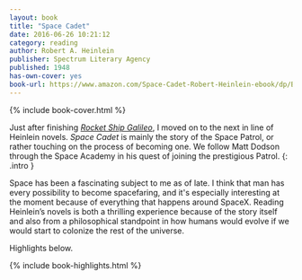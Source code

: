 ```yaml
---
layout: book
title: "Space Cadet"
date: 2016-06-26 10:21:12
category: reading
author: Robert A. Heinlein
publisher: Spectrum Literary Agency
published: 1948
has-own-cover: yes
book-url: https://www.amazon.com/Space-Cadet-Robert-Heinlein-ebook/dp/B00IKVE14M
---
```

{% include book-cover.html %}

Just after finishing [*Rocket Ship Galileo*](/reading/rocket-ship-galileo), I moved on to the next in line of Heinlein novels. *Space Cadet* is mainly the story of the Space Patrol, or rather touching on the process of becoming one. We follow Matt Dodson through the Space Academy in his quest of joining the prestigious Patrol.
{: .intro }

Space has been a fascinating subject to me as of late. I think that man has every possibility to become spacefaring, and it's especially interesting at the moment because of everything that happens around SpaceX. Reading Heinlein’s novels is both a thrilling experience because of the story itself and also from a philosophical standpoint in how humans would evolve if we would start to colonize the rest of the universe.

Highlights below.

{% include book-highlights.html %}
